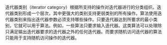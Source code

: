 迭代器类别（iterator category）根据所支持的操作对迭代器进行的分类组织。迭代器类别形成一个层次，其中更强大的类别支持更弱类别的所有操作。算法使用迭代器类别来指出迭代器参数必须支持哪些操作。只要迭代器达到所要求的最小类别，它就可以用于算法。例如，一些算法只要求输入迭代器。这类算法可以处理除只满足输出迭代器要求的迭代器之外的任何迭代器。而要求随机访问迭代器的算法只能用于支持随机访问操作的迭代器。

